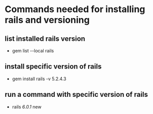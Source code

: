 # Commands needed for installing rails and versioning

## list installed rails version

- gem list --local rails

## install specific version of rails

- gem install rails -v 5.2.4.3

## run a command with specific version of rails

- rails _6.0.1_ new
